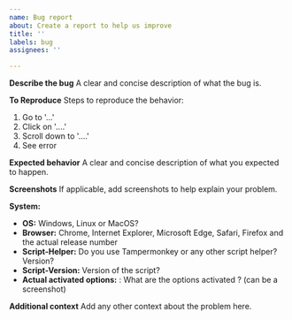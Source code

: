 ```yaml
---
name: Bug report
about: Create a report to help us improve
title: ''
labels: bug
assignees: ''

---
```


**Describe the bug**
A clear and concise description of what the bug is.

**To Reproduce**
Steps to reproduce the behavior:
1. Go to '...'
2. Click on '....'
3. Scroll down to '....'
4. See error

**Expected behavior**
A clear and concise description of what you expected to happen.

**Screenshots**
If applicable, add screenshots to help explain your problem.

**System:**
- **OS:** Windows, Linux or MacOS?
- **Browser:** Chrome, Internet Explorer, Microsoft Edge, Safari, Firefox and the actual release number
- **Script-Helper:** Do you use Tampermonkey or any other script helper? Version?
- **Script-Version:** Version of the script?
- **Actual activated options:** : What are the options activated ? (can be a screenshot)

**Additional context**
Add any other context about the problem here.
